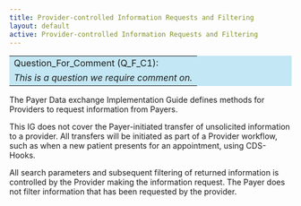 ```yaml
---
title: Provider-controlled Information Requests and Filtering
layout: default
active: Provider-controlled Information Requests and Filtering
---
```


<table style="background-color:rgb(195,231,244);width:100%;">
	<tr><td>Question_For_Comment (Q_F_C1):</td></tr>
  <tr><td><i>
		This is a question we require comment on. 
		</i></td></tr>	
</table>

The Payer Data exchange Implementation Guide defines methods for Providers to request information from Payers.

This IG does not cover the Payer-initiated transfer of unsolicited information to a provider. All transfers will be initiated as part of a Provider workflow, such as when a new patient presents for an appointment, using CDS-Hooks.

All search parameters and subsequent filtering of returned information is controlled by the Provider making the information request.  The Payer does not filter information that has been requested by the provider.
